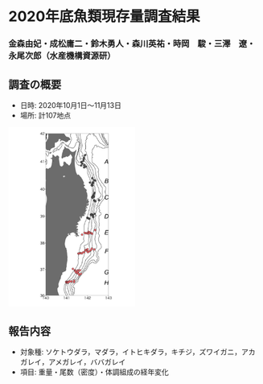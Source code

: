 # 2020年底魚類現存量調査結果
### 金森由妃・成松庸二・鈴木勇人・森川英祐・時岡　駿・三澤　遼・永尾次郎（水産機構資源研）  
  
  
## 調査の概要
- 日時: 2020年10月1日〜11月13日
- 場所: 計107地点
[](![survey_points](output/fig1.png))
<img src="output/fig1.png" width="50%">

## 報告内容
- 対象種: ソケトウダラ，マダラ，イトヒキダラ，キチジ，ズワイガニ，アカガレイ，アメガレイ，ババガレイ
- 項目: 重量・尾数（密度）・体調組成の経年変化
